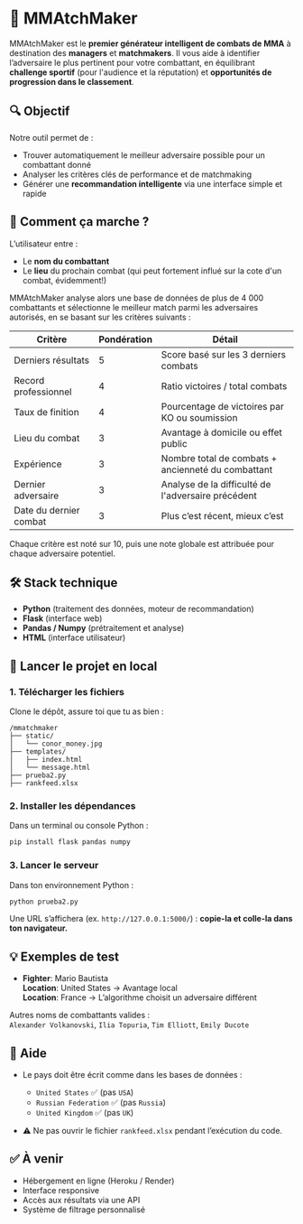 # 🥋 MMAtchMaker

MMAtchMaker est le **premier générateur intelligent de combats de MMA** à destination des **managers** et **matchmakers**. Il vous aide à identifier l’adversaire le plus pertinent pour votre combattant, en équilibrant **challenge sportif** (pour l'audience et la réputation) et **opportunités de progression dans le classement**.

## 🔍 Objectif

Notre outil permet de :

- Trouver automatiquement le meilleur adversaire possible pour un combattant donné
- Analyser les critères clés de performance et de matchmaking
- Générer une **recommandation intelligente** via une interface simple et rapide

## 🧠 Comment ça marche ?

L’utilisateur entre :
- Le **nom du combattant**
- Le **lieu** du prochain combat (qui peut fortement influé sur la cote d'un combat, évidemment!)

MMAtchMaker analyse alors une base de données de plus de 4 000 combattants et sélectionne le meilleur match parmi les adversaires autorisés, en se basant sur les critères suivants :

| Critère                | Pondération | Détail                                                                 |
|------------------------|-------------|------------------------------------------------------------------------|
| Derniers résultats     | 5           | Score basé sur les 3 derniers combats                                 |
| Record professionnel   | 4           | Ratio victoires / total combats                                       |
| Taux de finition       | 4           | Pourcentage de victoires par KO ou soumission                         |
| Lieu du combat         | 3           | Avantage à domicile ou effet public                                   |
| Expérience             | 3           | Nombre total de combats + ancienneté du combattant                    |
| Dernier adversaire     | 3           | Analyse de la difficulté de l'adversaire précédent                    |
| Date du dernier combat| 3           | Plus c’est récent, mieux c’est                                        |

Chaque critère est noté sur 10, puis une note globale est attribuée pour chaque adversaire potentiel.

## 🛠️ Stack technique

- **Python** (traitement des données, moteur de recommandation)
- **Flask** (interface web)
- **Pandas / Numpy** (prétraitement et analyse)
- **HTML** (interface utilisateur)

## 🚀 Lancer le projet en local

### 1. Télécharger les fichiers

Clone le dépôt, assure toi que tu as bien :

```
/mmatchmaker
├── static/
│   └── conor_money.jpg
├── templates/
│   ├── index.html
│   └── message.html
├── prueba2.py
├── rankfeed.xlsx
```

### 2. Installer les dépendances

Dans un terminal ou console Python :

```bash
pip install flask pandas numpy
```

### 3. Lancer le serveur

Dans ton environnement Python :

```bash
python prueba2.py
```

Une URL s’affichera (ex. `http://127.0.0.1:5000/`) : **copie-la et colle-la dans ton navigateur.**

## 💡 Exemples de test

- **Fighter**: Mario Bautista  
  **Location**: United States → Avantage local  
  **Location**: France → L’algorithme choisit un adversaire différent

Autres noms de combattants valides :  
`Alexander Volkanovski`, `Ilia Topuria`, `Tim Elliott`, `Emily Ducote`

## 🧩 Aide

- Le pays doit être écrit comme dans les bases de données :  
  - `United States` ✅ (pas `USA`)  
  - `Russian Federation` ✅ (pas `Russia`)  
  - `United Kingdom` ✅ (pas `UK`)

- ⚠️ Ne pas ouvrir le fichier `rankfeed.xlsx` pendant l’exécution du code.

## ✅ À venir

- Hébergement en ligne (Heroku / Render)
- Interface responsive
- Accès aux résultats via une API
- Système de filtrage personnalisé
